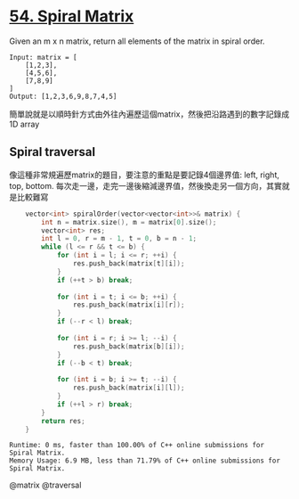 # [54. Spiral Matrix](https://leetcode.com/problems/spiral-matrix/)

Given an m x n matrix, return all elements of the matrix in spiral order.

```
Input: matrix = [
    [1,2,3],
    [4,5,6],
    [7,8,9]
]
Output: [1,2,3,6,9,8,7,4,5]
```

簡單說就是以順時針方式由外往內遍歷這個matrix，然後把沿路遇到的數字記錄成1D array

## Spiral traversal
像這種非常規遍歷matrix的題目，要注意的重點是要記錄4個邊界值: left, right, top, bottom. 每次走一邊，走完一邊後縮減邊界值，然後換走另一個方向，其實就是比較難寫

```cpp
    vector<int> spiralOrder(vector<vector<int>>& matrix) {
        int n = matrix.size(), m = matrix[0].size();
        vector<int> res;
        int l = 0, r = m - 1, t = 0, b = n - 1;
        while (l <= r && t <= b) {
            for (int i = l; i <= r; ++i) {
                res.push_back(matrix[t][i]);
            }
            if (++t > b) break;
            
            for (int i = t; i <= b; ++i) {
                res.push_back(matrix[i][r]);
            }
            if (--r < l) break;
            
            for (int i = r; i >= l; --i) {
                res.push_back(matrix[b][i]);
            }
            if (--b < t) break;
            
            for (int i = b; i >= t; --i) {
                res.push_back(matrix[i][l]);
            }
            if (++l > r) break;
        }
        return res;
    }
```

```
Runtime: 0 ms, faster than 100.00% of C++ online submissions for Spiral Matrix.
Memory Usage: 6.9 MB, less than 71.79% of C++ online submissions for Spiral Matrix.
```

@matrix @traversal
